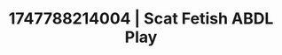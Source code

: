---
categories:
- Stepsister roleplay
- Raw connection
- Midnight surrender
- Hidden desires
- Office affair
image: /assets/images/1747788214004.jpg
layout: post
seo:
  description: Featured content with sensual Scat Fetish, ABDL Play. HD images available.
  keywords: Scat Fetish, ABDL Play
  og_image: /assets/images/1747788214004.jpg
  schema_type: VisualArtwork
tags:
- '#1747788214004'
- Scat Fetish
- ABDL Play
title: 1747788214004 | Scat Fetish ABDL Play
---